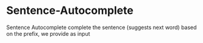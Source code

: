 # Sentence-Autocomplete
Sentence Autocomplete complete the sentence (suggests next word) based on the prefix, we provide as input
